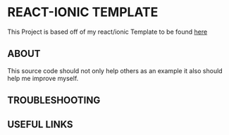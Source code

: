 # REACT-IONIC TEMPLATE

This Project is based off of my react/ionic Template to be found 
[here](https://github.com/skullfrac/react-ionic-template)

## ABOUT

This source code should not only help others as an example
it also should help me improve myself.

## TROUBLESHOOTING

## USEFUL LINKS

